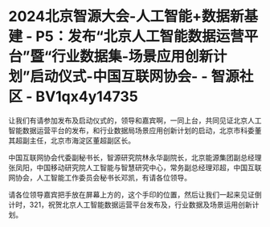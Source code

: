 # 2024北京智源大会-人工智能+数据新基建 - P5：发布“北京人工智能数据运营平台”暨“行业数据集-场景应用创新计划”启动仪式-中国互联网协会- - 智源社区 - BV1qx4y14735

让我们有请参加发布及启动仪式的，领导和嘉宾啊，一同上台，共同见证北京人工智能数据运营平台的发布，和行业数据局场景应用创新计划的启动，北京市科委董其超副主任，北京市海淀区董超副区长。

中国互联网协会代委副秘书长，智源研究院林永华副院长，北京能源集团副总经理张凤阳，中国移动研究院人工智能与智慧研究中心，常务副总经理邓超，中国互联网协会，人工智能工作委员会秘书长邓凯，有请各位领导。

请各位领导嘉宾把手放在屏幕上方的，这个手印的位置，然后让我们一起来见证倒计时，321，祝贺北京人工智能数据运营平台发布及，行业数据及场景运用创新计划。


